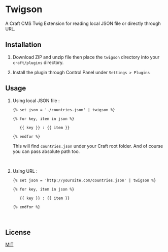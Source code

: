 # Twigson

A Craft CMS Twig Extension for reading local JSON file or directly through URL.



## Installation
1. Download ZIP and unzip file then place the `twigson` directory into your `craft/plugins` directory.

2. Install the plugin through Control Panel under `Settings > Plugins`


## Usage

1. Using local JSON file :

   ```twig
   {% set json = './countries.json' | twigson %}

   {% for key, item in json %}

      {{ key }} : {{ item }}
      
   {% endfor %}
   ```

   This will find `countries.json` under your Craft root folder. And of course you can pass absolute path too.  

   ​

2. Using URL :

   ```twig
   {% set json = 'http://yoursite.com/countries.json' | twigson %}

   {% for key, item in json %}

      {{ key }} : {{ item }}
      
   {% endfor %}
   ```

   ​



## License

[MIT](LICENSE)
